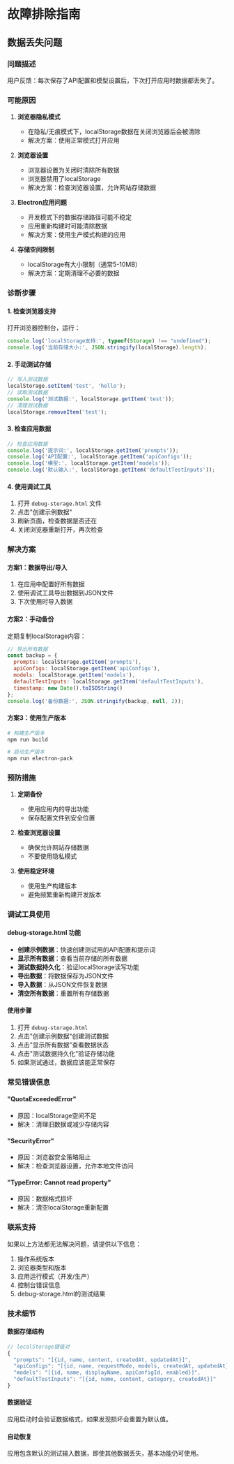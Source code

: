 # 故障排除指南

## 数据丢失问题

### 问题描述
用户反馈：每次保存了API配置和模型设置后，下次打开应用时数据都丢失了。

### 可能原因

1. **浏览器隐私模式**
   - 在隐私/无痕模式下，localStorage数据在关闭浏览器后会被清除
   - 解决方案：使用正常模式打开应用

2. **浏览器设置**
   - 浏览器设置为关闭时清除所有数据
   - 浏览器禁用了localStorage
   - 解决方案：检查浏览器设置，允许网站存储数据

3. **Electron应用问题**
   - 开发模式下的数据存储路径可能不稳定
   - 应用重新构建时可能清除数据
   - 解决方案：使用生产模式构建的应用

4. **存储空间限制**
   - localStorage有大小限制（通常5-10MB）
   - 解决方案：定期清理不必要的数据

### 诊断步骤

#### 1. 检查浏览器支持
打开浏览器控制台，运行：
```javascript
console.log('localStorage支持:', typeof(Storage) !== "undefined");
console.log('当前存储大小:', JSON.stringify(localStorage).length);
```

#### 2. 手动测试存储
```javascript
// 写入测试数据
localStorage.setItem('test', 'hello');
// 读取测试数据
console.log('测试数据:', localStorage.getItem('test'));
// 清理测试数据
localStorage.removeItem('test');
```

#### 3. 检查应用数据
```javascript
// 检查应用数据
console.log('提示词:', localStorage.getItem('prompts'));
console.log('API配置:', localStorage.getItem('apiConfigs'));
console.log('模型:', localStorage.getItem('models'));
console.log('默认输入:', localStorage.getItem('defaultTestInputs'));
```

#### 4. 使用调试工具
1. 打开 `debug-storage.html` 文件
2. 点击"创建示例数据"
3. 刷新页面，检查数据是否还在
4. 关闭浏览器重新打开，再次检查

### 解决方案

#### 方案1：数据导出/导入
1. 在应用中配置好所有数据
2. 使用调试工具导出数据到JSON文件
3. 下次使用时导入数据

#### 方案2：手动备份
定期复制localStorage内容：
```javascript
// 导出所有数据
const backup = {
  prompts: localStorage.getItem('prompts'),
  apiConfigs: localStorage.getItem('apiConfigs'),
  models: localStorage.getItem('models'),
  defaultTestInputs: localStorage.getItem('defaultTestInputs'),
  timestamp: new Date().toISOString()
};
console.log('备份数据:', JSON.stringify(backup, null, 2));
```

#### 方案3：使用生产版本
```bash
# 构建生产版本
npm run build

# 启动生产版本
npm run electron-pack
```

### 预防措施

1. **定期备份**
   - 使用应用内的导出功能
   - 保存配置文件到安全位置

2. **检查浏览器设置**
   - 确保允许网站存储数据
   - 不要使用隐私模式

3. **使用稳定环境**
   - 使用生产构建版本
   - 避免频繁重新构建开发版本

### 调试工具使用

#### debug-storage.html 功能
- **创建示例数据**：快速创建测试用的API配置和提示词
- **显示所有数据**：查看当前存储的所有数据
- **测试数据持久化**：验证localStorage读写功能
- **导出数据**：将数据保存为JSON文件
- **导入数据**：从JSON文件恢复数据
- **清空所有数据**：重置所有存储数据

#### 使用步骤
1. 打开 `debug-storage.html`
2. 点击"创建示例数据"创建测试数据
3. 点击"显示所有数据"查看数据状态
4. 点击"测试数据持久化"验证存储功能
5. 如果测试通过，数据应该能正常保存

### 常见错误信息

#### "QuotaExceededError"
- 原因：localStorage空间不足
- 解决：清理旧数据或减少存储内容

#### "SecurityError"
- 原因：浏览器安全策略阻止
- 解决：检查浏览器设置，允许本地文件访问

#### "TypeError: Cannot read property"
- 原因：数据格式损坏
- 解决：清空localStorage重新配置

### 联系支持

如果以上方法都无法解决问题，请提供以下信息：
1. 操作系统版本
2. 浏览器类型和版本
3. 应用运行模式（开发/生产）
4. 控制台错误信息
5. debug-storage.html的测试结果

### 技术细节

#### 数据存储结构
```javascript
// localStorage键值对
{
  "prompts": "[{id, name, content, createdAt, updatedAt}]",
  "apiConfigs": "[{id, name, requestMode, models, createdAt, updatedAt}]", 
  "models": "[{id, name, displayName, apiConfigId, enabled}]",
  "defaultTestInputs": "[{id, name, content, category, createdAt}]"
}
```

#### 数据验证
应用启动时会验证数据格式，如果发现损坏会重置为默认值。

#### 自动恢复
应用包含默认的测试输入数据，即使其他数据丢失，基本功能仍可使用。 